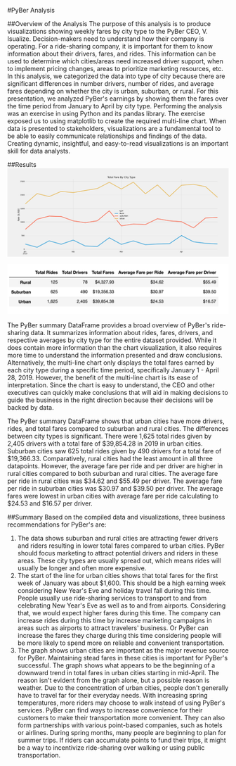 #PyBer Analysis

##Overview of the Analysis
	The purpose of this analysis is to produce visualizations showing weekly fares by city type to the  PyBer CEO, V. Isualize. Decision-makers need to understand how their company is operating. For a ride-sharing company, it is important for them to know information about their drivers, fares, and rides. This information can be used to determine which cities/areas need increased driver support, when to implement pricing changes, areas to prioritize marketing resources, etc. In this analysis, we categorized the data into type of city because there are significant differences in number drivers, number of rides, and average fares depending on whether the city is urban, suburban, or rural. For this presentation, we analyzed PyBer's earnings by showing them the fares over the time period from January to April by city type. 
	Performing the analysis was an exercise in using Python and its pandas library. The exercise exposed us to using matplotlib to create the required multi-line chart. When data is presented to stakeholders, visualizations are a fundamental tool to be able to easily communicate relationships and findings of the data. Creating dynamic, insightful, and easy-to-read visualizations is an important skill for data analysts. 

##Results
<img src="analysis/PyBer_fare_summary.png">

<img src="analysis/PyBer_summary_df.png">

The PyBer summary DataFrame provides a broad overview of PyBer's ride-sharing data. It summarizes information about rides, fares, drivers, and respective averages by city type for the entire dataset provided. While it does contain more information than the chart visualization, it also requires more time to understand the information presented and draw conclusions. Alternatively, the multi-line chart only displays the total fares earned by each city type during a specific time period, specifically January 1 - April 28, 2019. However, the benefit of the multi-line chart is its ease of interpretation. Since the chart is easy to understand, the CEO and other executives can quickly make conclusions that will aid in making decisions to guide the business in the right direction because their decisions will be backed by data. 

The PyBer summary DataFrame shows that urban cities have more drivers, rides, and total fares compared to suburban and rural cities. The differences between city types is significant. There were 1,625 total rides given by 2,405 drivers with a total fare of $39,854.28 in 2019 in urban cities. Suburban cities saw 625 total rides given by 490 drivers for a total fare of $19,366.33. Comparatively, rural cities had the least amount in all three datapoints. However, the average fare per ride and per driver are higher in rural cities compared to both suburban and rural cities. The average fare per ride in rural cities was $34.62 and $55.49 per driver. The average fare per ride in suburban cities was $30.97 and $39.50 per driver. The average fares were lowest in urban cities with average fare per ride calculating to $24.53 and $16.57 per driver. 

##Summary
Based on the compiled data and visualizations, three business recommendations for PyBer's are:
1. The data shows suburban and rural cities are attracting fewer drivers and riders resulting in lower total fares compared to urban cities. PyBer should focus marketing to attract potential drivers and riders in these areas. These city types are usually spread out, which means rides will usually be longer and often more expensive.
2. The start of the line for urban cities shows that total fares for the first week of January was about $1,600. This should be a high earning week considering New Year's Eve and holiday travel fall during this time. People usually use ride-sharing services to transport to and from celebrating New Year's Eve as well as to and from airports. Considering that, we would expect higher fares during this time. The company can increase rides during this time by increase marketing campaigns in areas such as airports to attract travelers' business. Or PyBer can increase the fares they charge during this time considering people will be more likely to spend more on reliable and convenient transportation.
3. The graph shows urban cities are important as the major revenue source for PyBer. Maintaining stead fares in these cities is important for PyBer's successful. The graph shows what appears to be the beginning of a downward trend in total fares in urban cities starting in mid-April. The reason isn't evident from the graph alone, but a possible reason is weather. Due to the concentration of urban cities, people don't generally have to travel far for their everyday needs. With increasing spring temperatures, more riders may choose to walk instead of using PyBer's services. PyBer can find ways to increase convenience for their customers to make their transportation more convenient. They can also form partnerships with various point-based companies, such as hotels or airlines. During spring months, many people are beginning to plan for summer trips. If riders can accumulate points to fund their trips, it might be a way to incentivize ride-sharing over walking or using public transportation. 



